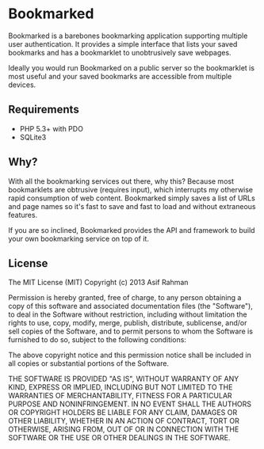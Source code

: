 Bookmarked
==========

Bookmarked is a barebones bookmarking application supporting multiple user authentication. It provides a simple interface that lists your saved bookmarks and has a bookmarklet to unobtrusively save webpages.

Ideally you would run Bookmarked on a public server so the bookmarklet is most useful and your saved bookmarks are accessible from multiple devices.

## Requirements
- PHP 5.3+ with PDO
- SQLite3

## Why?

With all the bookmarking services out there, why this? Because most bookmarklets are obtrusive (requires input), which interrupts my otherwise rapid consumption of web content. Bookmarked simply saves a list of URLs and page names so it's fast to save and fast to load and without extraneous features.

If you are so inclined, Bookmarked provides the API and framework to build your own bookmarking service on top of it.

## License

The MIT License (MIT)
Copyright (c) 2013 Asif Rahman

Permission is hereby granted, free of charge, to any person obtaining a copy of this software and associated documentation files (the "Software"), to deal in the Software without restriction, including without limitation the rights to use, copy, modify, merge, publish, distribute, sublicense, and/or sell copies of the Software, and to permit persons to whom the Software is furnished to do so, subject to the following conditions:

The above copyright notice and this permission notice shall be included in all copies or substantial portions of the Software.

THE SOFTWARE IS PROVIDED "AS IS", WITHOUT WARRANTY OF ANY KIND, EXPRESS OR IMPLIED, INCLUDING BUT NOT LIMITED TO THE WARRANTIES OF MERCHANTABILITY, FITNESS FOR A PARTICULAR PURPOSE AND NONINFRINGEMENT. IN NO EVENT SHALL THE AUTHORS OR COPYRIGHT HOLDERS BE LIABLE FOR ANY CLAIM, DAMAGES OR OTHER LIABILITY, WHETHER IN AN ACTION OF CONTRACT, TORT OR OTHERWISE, ARISING FROM, OUT OF OR IN CONNECTION WITH THE SOFTWARE OR THE USE OR OTHER DEALINGS IN THE SOFTWARE.